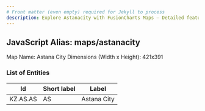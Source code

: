 ```yaml
---
# Front matter (even empty) required for Jekyll to process
description: Explore Astanacity with FusionCharts Maps – Detailed features for seamless integration. Try now & enhance your data visualization today! 
---
```


## JavaScript Alias: maps/astanacity

Map Name: Astana City
Dimensions (Width x Height): 421x391

### List of Entities

 | Id       | Short label | Label       |
 | -------- | ----------- | ----------- |
 | KZ.AS.AS | AS          | Astana City |
